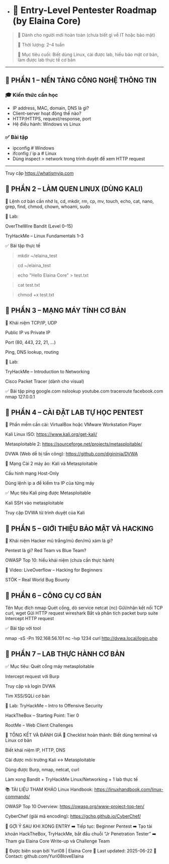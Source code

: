 - # 🐣 Entry-Level Pentester Roadmap (by Elaina Core)

> 🌟 Dành cho người mới hoàn toàn (chưa biết gì về IT hoặc bảo mật)
> 
> 📆 Thời lượng: 2–4 tuần
> 
> 🎯 Mục tiêu cuối: Biết dùng Linux, cài được lab, hiểu bảo mật cơ bản, làm được lab thực tế cơ bản

---

## 🔸 PHẦN 1 – NỀN TẢNG CÔNG NGHỆ THÔNG TIN

### 🎓 Kiến thức cần học
- IP address, MAC, domain, DNS là gì?
- Client-server hoạt động thế nào?
- HTTP/HTTPS, request/response, port
- Hệ điều hành: Windows vs Linux

### ✅ Bài tập
- ipconfig # Windows
- ifconfig / ip a # Linux
- Dùng inspect > network trong trình duyệt để xem HTTP request
---

Truy cập https://whatismyip.com

## 🔸 PHẦN 2 – LÀM QUEN LINUX (DÙNG KALI)
📘 Lệnh cơ bản cần nhớ
ls, cd, mkdir, rm, cp, mv, touch, echo, cat, nano, grep, find, chmod, chown, whoami, sudo

🧪 Lab:

OverTheWire Bandit (Level 0–15)

TryHackMe – Linux Fundamentals 1–3

✅ Bài tập thực tế

>mkdir ~/elaina_test

>cd ~/elaina_test

>echo "Hello Elaina Core" > test.txt

>cat test.txt

>chmod +x test.txt


## 🔸 PHẦN 3 – MẠNG MÁY TÍNH CƠ BẢN
🧠 Khái niệm
TCP/IP, UDP

Public IP vs Private IP

Port (80, 443, 22, 21, ...)

Ping, DNS lookup, routing

🧪 Lab:

TryHackMe – Introduction to Networking

Cisco Packet Tracer (dành cho visual)

✅ Bài tập
ping google.com
nslookup youtube.com
traceroute facebook.com
nmap 127.0.0.1

## 🔸 PHẦN 4 – CÀI ĐẶT LAB TỰ HỌC PENTEST
🧰 Phần mềm cần cài:
VirtualBox hoặc VMware Workstation Player

Kali Linux ISO: https://www.kali.org/get-kali/

Metasploitable 2: https://sourceforge.net/projects/metasploitable/

DVWA (Web dễ bị tấn công): https://github.com/digininja/DVWA

🔧 Mạng
Cài 2 máy ảo: Kali và Metasploitable

Cấu hình mạng Host-Only

Dùng lệnh ip a để kiểm tra IP của từng máy

✅ Mục tiêu
Kali ping được Metasploitable

Kali SSH vào metasploitable

Truy cập DVWA từ trình duyệt của Kali

## 🔸 PHẦN 5 – GIỚI THIỆU BẢO MẬT VÀ HACKING
📘 Khái niệm
Hacker mũ trắng/mũ đen/mũ xám là gì?

Pentest là gì? Red Team vs Blue Team?

OWASP Top 10: hiểu khái niệm (chưa cần thực hành)

🎥 Video:
LiveOverflow – Hacking for Beginners

STÖK – Real World Bug Bounty

## 🔸 PHẦN 6 – CÔNG CỤ CƠ BẢN
Tên           	        Mục đích
nmap	       Quét cổng, dò service
netcat (nc)	Gửi/nhận kết nối TCP
curl, wget	Gửi HTTP request
wireshark	Bắt và phân tích packet
burp suite	Intercept HTTP request

✅ Bài tập với tool

nmap -sS -Pn 192.168.56.101
nc -lvp 1234
curl http://dvwa.local/login.php
## 🔸 PHẦN 7 – LAB THỰC HÀNH CƠ BẢN
✅ Mục tiêu:
Quét cổng máy metasploitable

Intercept request với Burp

Truy cập và login DVWA

Tìm XSS/SQLi cơ bản

🧪 Lab:
TryHackMe – Intro to Offensive Security

HackTheBox – Starting Point: Tier 0

RootMe – Web Client Challenges

🏁 TỔNG KẾT VÀ ĐÁNH GIÁ
🎯 Checklist hoàn thành:
 Biết dùng terminal và Linux cơ bản

 Biết khái niệm IP, HTTP, DNS

 Cài được môi trường Kali ↔ Metasploitable

 Dùng được Burp, nmap, netcat, curl

 Làm xong Bandit + TryHackMe Linux/Networking + 1 lab thực tế

📚 TÀI LIỆU THAM KHẢO
Linux Handbook: https://linuxhandbook.com/linux-commands/

OWASP Top 10 Overview: https://owasp.org/www-project-top-ten/

CyberChef (giải mã encoding): https://gchq.github.io/CyberChef/

🧠 GỢI Ý SAU KHI XONG ENTRY
➡️ Tiếp tục: Beginner Pentest
➡️ Tạo tài khoản HackTheBox, TryHackMe, bắt đầu chuỗi “Jr Penetration Tester”
➡️ Tham gia Elaina Core Write-up và Challenge Team

📌 Được biên soạn bởi Yuri08 | Elaina Core
📅 Last updated: 2025-06-22
📩 Contact: github.com/Yuri08loveElaina



